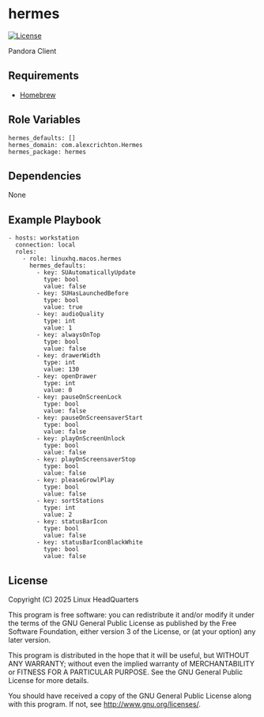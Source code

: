 # hermes

[![License](https://img.shields.io/badge/license-GPLv3-lightgreen)](https://www.gnu.org/licenses/gpl-3.0.en.html#license-text)

Pandora Client

## Requirements

* [Homebrew](https://brew.sh)

## Role Variables

    hermes_defaults: []
    hermes_domain: com.alexcrichton.Hermes
    hermes_package: hermes

## Dependencies

None

## Example Playbook

    - hosts: workstation
      connection: local
      roles:
        - role: linuxhq.macos.hermes
          hermes_defaults:
            - key: SUAutomaticallyUpdate
              type: bool
              value: false
            - key: SUHasLaunchedBefore
              type: bool
              value: true
            - key: audioQuality
              type: int
              value: 1
            - key: alwaysOnTop
              type: bool
              value: false
            - key: drawerWidth
              type: int
              value: 130
            - key: openDrawer
              type: int
              value: 0
            - key: pauseOnScreenLock
              type: bool
              value: false
            - key: pauseOnScreensaverStart
              type: bool
              value: false
            - key: playOnScreenUnlock
              type: bool
              value: false
            - key: playOnScreensaverStop
              type: bool
              value: false
            - key: pleaseGrowlPlay
              type: bool
              value: false
            - key: sortStations
              type: int
              value: 2
            - key: statusBarIcon
              type: bool
              value: false
            - key: statusBarIconBlackWhite
              type: bool
              value: false

## License

Copyright (C) 2025 Linux HeadQuarters

This program is free software: you can redistribute it and/or modify
it under the terms of the GNU General Public License as published by
the Free Software Foundation, either version 3 of the License, or
(at your option) any later version.

This program is distributed in the hope that it will be useful,
but WITHOUT ANY WARRANTY; without even the implied warranty of
MERCHANTABILITY or FITNESS FOR A PARTICULAR PURPOSE. See the
GNU General Public License for more details.

You should have received a copy of the GNU General Public License
along with this program. If not, see <http://www.gnu.org/licenses/>.
